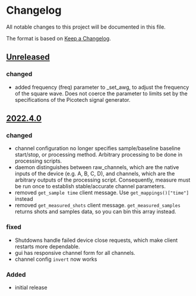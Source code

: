 # Changelog
All notable changes to this project will be documented in this file.

The format is based on [Keep a Changelog](https://keepachangelog.com/).

## [Unreleased]

### changed
- added frequency (freq) parameter to _set_awg, to adjust the frequency of the
 square wave.  Does not coerce the parameter to limits set by the specifications
 of the Picotech signal generator.


## [2022.4.0]

### changed
- channel configuration no longer specifies sample/baseline baseline start/stop, or processing method.  Arbitrary processing to be done in processing scripts.
- daemon distinguishes between raw_channels, which are the native inputs of the device (e.g. A, B, C, D), and channels, which are the arbitrary outputs of the processing script.  Consequently, measure must be run once to establish stable/accurate channel parameters.
- removed `get_sample time` client message.  Use `get_mappings()["time"]` instead
- removed `get_measured_shots` client message.  `get_measured_samples` returns shots and samples data, so you can bin this array instead.

### fixed
- Shutdowns handle failed device close requests, which make client restarts more dependable.
- gui has responsive channel form for all channels.
- channel config `invert` now works

### Added
- initial release



[Unreleased]: https://gitlab.com/yaq/yaqd-picotech/-/compare/v2022.4.0...main
[2022.4.0]: https://gitlab.com/yaq/yaqd-picotech/-/tags/v2022.4.0
